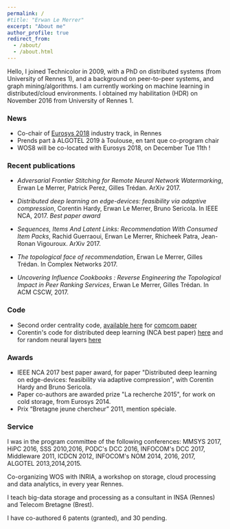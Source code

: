 ```yaml
---
permalink: /
#title: "Erwan Le Merrer"
excerpt: "About me"
author_profile: true
redirect_from: 
  - /about/
  - /about.html
---
```

Hello,
I joined Technicolor in 2009, with a PhD on distributed systems (from University of Rennes 1), and a background on peer-to-peer systems, and graph mining/algorithms. I am currently working on machine learning in distributed/cloud environments. I obtained my habilitation (HDR) on November 2016 from University of Rennes 1.

### News
* Co-chair of [Eurosys 2018](http://2018.middleware-conference.org/) industry track, in Rennes
* Prends part à ALGOTEL 2019 à Toulouse, en tant que co-program chair
* WOS8 will be co-located with Eurosys 2018, on December Tue 11th !

### Recent publications
* _Adversarial Frontier Stitching for Remote Neural Network Watermarking_,
Erwan Le Merrer, Patrick Perez, Gilles Trédan.
ArXiv 2017.

* _Distributed deep learning on edge-devices: feasibility via adaptive compression_,
Corentin Hardy, Erwan Le Merrer, Bruno Sericola.
In IEEE NCA, 2017. _Best paper award_

* _Sequences, Items And Latent Links: Recommendation With Consumed Item Packs_,
Rachid Guerraoui, Erwan Le Merrer, Rhicheek Patra, Jean-Ronan Vigouroux.
ArXiv 2017.

* _The topological face of recommendation_,
Erwan Le Merrer, Gilles Trédan.
In Complex Networks 2017.

* _Uncovering Influence Cookbooks : Reverse Engineering the Topological Impact in Peer Ranking Services_,
Erwan Le Merrer, Gilles Trédan.
In ACM CSCW, 2017.

### Code

* Second order centrality code, [available here](https://github.com/erwanlemerrer/second-order-centrality) for [comcom paper](http://homepages.laas.fr/gtredan/pdf/SOC_COMCOM2010.pdf)
* Corentin's code for distributed deep learning (NCA best paper) [here](https://github.com/Hardy-c/AdaComp) and for random neural layers [here](https://github.com/Hardy-c/DNN-with-RNL)

### Awards

* IEEE NCA 2017 best paper award, for paper "Distributed deep learning on edge-devices: feasibility via adaptive compression", with Corentin Hardy and Bruno Sericola.
* Paper co-authors are awarded prize "La recherche 2015", for work on cold storage, from Eurosys 2014.
* Prix “Bretagne jeune chercheur” 2011, mention spéciale.

### Service

I was in the program committee of the following conferences: MMSYS 2017, HiPC 2016, SSS 2010,2016, PODC's DCC 2016, INFOCOM's DCC 2017, Middleware 2011, ICDCN 2012, INFOCOM's NOM 2014, 2016, 2017, ALGOTEL 2013,2014,2015.

Co-organizing WOS with INRIA, a workshop on storage, cloud processing and data analytics, in every year Rennes.

I teach big-data storage and processing as a consultant in INSA (Rennes) and Telecom Bretagne (Brest).

I have co-authored 6 patents (granted), and 30 pending.

